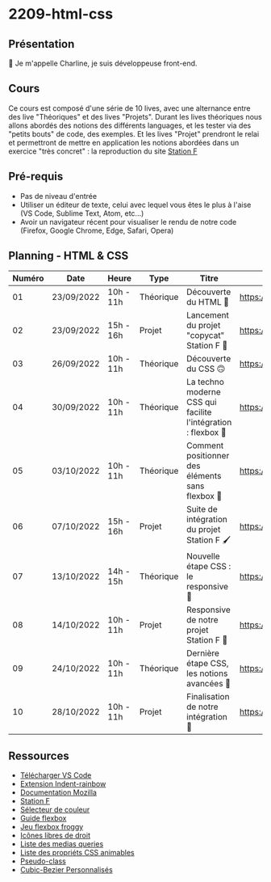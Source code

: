 # 2209-html-css

## Présentation

👋 Je m'appelle Charline, je suis développeuse front-end.

## Cours

Ce cours est composé d'une série de 10 lives, avec une alternance entre des live "Théoriques" et des lives "Projets".
Durant les lives théoriques nous allons abordés des notions des différents languages, et les tester via des "petits bouts" de code, des exemples.
Et les lives "Projet" prendront le relai et permettront de mettre en application les notions abordées dans un exercice "très concret" : la reproduction du site [Station F](https://stationf.co/)

## Pré-requis

- Pas de niveau d'entrée
- Utiliser un éditeur de texte, celui avec lequel vous êtes le plus à l'aise (VS Code, Sublime Text, Atom, etc...)
- Avoir un navigateur récent pour visualiser le rendu de notre code (Firefox, Google Chrome, Edge, Safari, Opera)

## Planning - HTML & CSS

| Numéro | Date       | Heure     | Type      | Titre                                                         | Replay                |
| ------ | ---------- | --------- | --------- | ------------------------------------------------------------- | --------------------- |
| 01     | 23/09/2022 | 10h - 11h | Théorique | Découverte du HTML 🙂                                         | https://app.studi.fr/#/dashboard/events/38691/replay |
| 02     | 23/09/2022 | 15h - 16h | Projet    | Lancement du projet "copycat" Station F 🙌                    | https://app.studi.fr/#/dashboard/events/38693/replay |
| 03     | 26/09/2022 | 10h - 11h | Théorique | Découverte du CSS 🙃                                          | https://app.studi.fr/#/dashboard/events/38694/replay |
| 04     | 30/09/2022 | 10h - 11h | Théorique | La techno moderne CSS qui facilite l'intégration : flexbox 🚀 | https://app.studi.fr/#/dashboard/events/38695/replay |
| 05     | 03/10/2022 | 10h - 11h | Théorique | Comment positionner des éléments sans flexbox 🤔              | https://app.studi.fr/#/dashboard/events/38696/replay |
| 06     | 07/10/2022 | 15h - 16h | Projet    | Suite de intégration du projet Station F 🖌                    | https://app.studi.fr/#/dashboard/events/38697/replay |
| 07     | 13/10/2022 | 14h - 15h | Théorique | Nouvelle étape CSS : le responsive 🧐                         | https://app.studi.fr/#/dashboard/events/38698/replay |
| 08     | 14/10/2022 | 10h - 11h | Projet    | Responsive de notre projet Station F 📱                       | https://app.studi.fr/#/dashboard/events/38699/replay |
| 09     | 24/10/2022 | 10h - 11h | Théorique | Dernière étape CSS, les notions avancées 💃                   | https://app.studi.fr/#/dashboard/events/38700/replay |
| 10     | 28/10/2022 | 10h - 11h | Projet    | Finalisation de notre intégration 🥳                          | https://app.studi.fr/#/dashboard/events/38701/replay |

## Ressources

- [Télécharger VS Code](https://code.visualstudio.com/)  
- [Extension Indent-rainbow](https://marketplace.visualstudio.com/items?itemName=oderwat.indent-rainbow)  
- [Documentation Mozilla](https://developer.mozilla.org/fr/)  
- [Station F](https://stationf.co/)  
- [Sélecteur de couleur](https://htmlcolorcodes.com/fr/selecteur-de-couleur/)  
- [Guide flexbox](https://css-tricks.com/snippets/css/a-guide-to-flexbox/)  
- [Jeu flexbox froggy](https://flexboxfroggy.com/#fr)
- [Icônes libres de droit](https://remixicon.com/)
- [Liste des medias queries](https://developer.mozilla.org/fr/docs/Web/CSS/@media)
- [Liste des propriéts CSS animables](https://developer.mozilla.org/fr/docs/Web/CSS/CSS_animated_properties)
- [Pseudo-class](https://developer.mozilla.org/fr/docs/Web/CSS/Pseudo-classes)
- [Cubic-Bezier Personnalisés](https://cubic-bezier.com/#.17,.67,.83,.67)